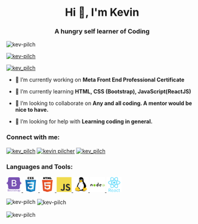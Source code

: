 <h1 align="center">Hi 👋, I'm Kevin</h1>
<h3 align="center">A hungry self learner of Coding</h3>

<p align="left"> <img src="https://komarev.com/ghpvc/?username=kev-pilch&label=Profile%20views&color=0e75b6&style=flat" alt="kev-pilch" /> </p>

<p align="left"> <a href="https://github.com/ryo-ma/github-profile-trophy"><img src="https://github-profile-trophy.vercel.app/?username=kev-pilch" alt="kev-pilch" /></a> </p>

<p align="left"> <a href="https://twitter.com/kev_pilch" target="blank"><img src="https://img.shields.io/twitter/follow/kev_pilch?logo=twitter&style=for-the-badge" alt="kev_pilch" /></a> </p>

- 🔭 I’m currently working on **Meta Front End Professional Certificate**

- 🌱 I’m currently learning **HTML, CSS (Bootstrap), JavaScript(ReactJS)**

- 👯 I’m looking to collaborate on **Any and all coding. A mentor would be nice to have.**

- 🤝 I’m looking for help with **Learning coding in general.**

<h3 align="left">Connect with me:</h3>
<p align="left">
<a href="https://twitter.com/kev_pilch" target="blank"><img align="center" src="https://raw.githubusercontent.com/rahuldkjain/github-profile-readme-generator/master/src/images/icons/Social/twitter.svg" alt="kev_pilch" height="30" width="40" /></a>
<a href="https://linkedin.com/in/kevin pilcher" target="blank"><img align="center" src="https://raw.githubusercontent.com/rahuldkjain/github-profile-readme-generator/master/src/images/icons/Social/linked-in-alt.svg" alt="kevin pilcher" height="30" width="40" /></a>
<a href="https://stackoverflow.com/users/kev_pilch" target="blank"><img align="center" src="https://raw.githubusercontent.com/rahuldkjain/github-profile-readme-generator/master/src/images/icons/Social/stack-overflow.svg" alt="kev_pilch" height="30" width="40" /></a>
</p>

<h3 align="left">Languages and Tools:</h3>
<p align="left"> <a href="https://getbootstrap.com" target="_blank" rel="noreferrer"> <img src="https://raw.githubusercontent.com/devicons/devicon/master/icons/bootstrap/bootstrap-plain-wordmark.svg" alt="bootstrap" width="40" height="40"/> </a> <a href="https://www.w3schools.com/css/" target="_blank" rel="noreferrer"> <img src="https://raw.githubusercontent.com/devicons/devicon/master/icons/css3/css3-original-wordmark.svg" alt="css3" width="40" height="40"/> </a> <a href="https://www.w3.org/html/" target="_blank" rel="noreferrer"> <img src="https://raw.githubusercontent.com/devicons/devicon/master/icons/html5/html5-original-wordmark.svg" alt="html5" width="40" height="40"/> </a> <a href="https://developer.mozilla.org/en-US/docs/Web/JavaScript" target="_blank" rel="noreferrer"> <img src="https://raw.githubusercontent.com/devicons/devicon/master/icons/javascript/javascript-original.svg" alt="javascript" width="40" height="40"/> </a> <a href="https://www.linux.org/" target="_blank" rel="noreferrer"> <img src="https://raw.githubusercontent.com/devicons/devicon/master/icons/linux/linux-original.svg" alt="linux" width="40" height="40"/> </a> <a href="https://nodejs.org" target="_blank" rel="noreferrer"> <img src="https://raw.githubusercontent.com/devicons/devicon/master/icons/nodejs/nodejs-original-wordmark.svg" alt="nodejs" width="40" height="40"/> </a> <a href="https://reactjs.org/" target="_blank" rel="noreferrer"> <img src="https://raw.githubusercontent.com/devicons/devicon/master/icons/react/react-original-wordmark.svg" alt="react" width="40" height="40"/> </a> </p>

<p><img align="left" src="https://github-readme-stats.vercel.app/api/top-langs?username=kev-pilch&show_icons=true&locale=en&layout=compact" alt="kev-pilch" /></p>

<p>&nbsp;<img align="center" src="https://github-readme-stats.vercel.app/api?username=kev-pilch&show_icons=true&locale=en" alt="kev-pilch" /></p>

<p><img align="center" src="https://github-readme-streak-stats.herokuapp.com/?user=kev-pilch&" alt="kev-pilch" /></p>

